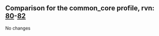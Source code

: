 ## Comparison for the common_core profile, rvn: [80](https://github.com/PRO100KatYT/FortniteProfileRevisions/tree/main/profiles/common_core/80%20common_core.json)-[82](https://github.com/PRO100KatYT/FortniteProfileRevisions/tree/main/profiles/common_core/82%20common_core.json)

No changes
